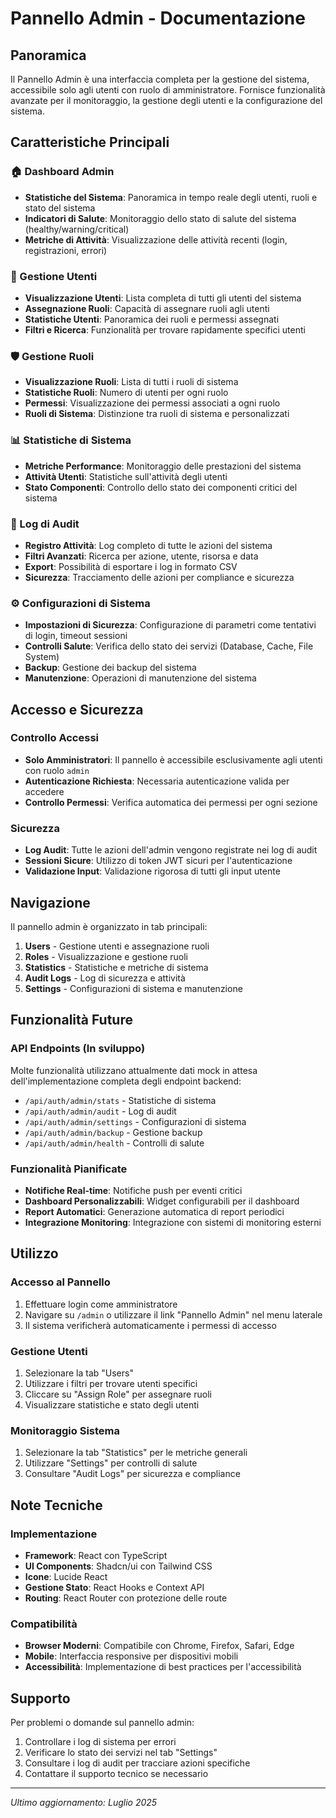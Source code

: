 # Pannello Admin - Documentazione

## Panoramica

Il Pannello Admin è una interfaccia completa per la gestione del sistema, accessibile solo agli utenti con ruolo di amministratore. Fornisce funzionalità avanzate per il monitoraggio, la gestione degli utenti e la configurazione del sistema.

## Caratteristiche Principali

### 🏠 Dashboard Admin
- **Statistiche del Sistema**: Panoramica in tempo reale degli utenti, ruoli e stato del sistema
- **Indicatori di Salute**: Monitoraggio dello stato di salute del sistema (healthy/warning/critical)
- **Metriche di Attività**: Visualizzazione delle attività recenti (login, registrazioni, errori)

### 👥 Gestione Utenti
- **Visualizzazione Utenti**: Lista completa di tutti gli utenti del sistema
- **Assegnazione Ruoli**: Capacità di assegnare ruoli agli utenti
- **Statistiche Utenti**: Panoramica dei ruoli e permessi assegnati
- **Filtri e Ricerca**: Funzionalità per trovare rapidamente specifici utenti

### 🛡️ Gestione Ruoli
- **Visualizzazione Ruoli**: Lista di tutti i ruoli di sistema
- **Statistiche Ruoli**: Numero di utenti per ogni ruolo
- **Permessi**: Visualizzazione dei permessi associati a ogni ruolo
- **Ruoli di Sistema**: Distinzione tra ruoli di sistema e personalizzati

### 📊 Statistiche di Sistema
- **Metriche Performance**: Monitoraggio delle prestazioni del sistema
- **Attività Utenti**: Statistiche sull'attività degli utenti
- **Stato Componenti**: Controllo dello stato dei componenti critici del sistema

### 📝 Log di Audit
- **Registro Attività**: Log completo di tutte le azioni del sistema
- **Filtri Avanzati**: Ricerca per azione, utente, risorsa e data
- **Export**: Possibilità di esportare i log in formato CSV
- **Sicurezza**: Tracciamento delle azioni per compliance e sicurezza

### ⚙️ Configurazioni di Sistema
- **Impostazioni di Sicurezza**: Configurazione di parametri come tentativi di login, timeout sessioni
- **Controlli Salute**: Verifica dello stato dei servizi (Database, Cache, File System)
- **Backup**: Gestione dei backup del sistema
- **Manutenzione**: Operazioni di manutenzione del sistema

## Accesso e Sicurezza

### Controllo Accessi
- **Solo Amministratori**: Il pannello è accessibile esclusivamente agli utenti con ruolo `admin`
- **Autenticazione Richiesta**: Necessaria autenticazione valida per accedere
- **Controllo Permessi**: Verifica automatica dei permessi per ogni sezione

### Sicurezza
- **Log Audit**: Tutte le azioni dell'admin vengono registrate nei log di audit
- **Sessioni Sicure**: Utilizzo di token JWT sicuri per l'autenticazione
- **Validazione Input**: Validazione rigorosa di tutti gli input utente

## Navigazione

Il pannello admin è organizzato in tab principali:

1. **Users** - Gestione utenti e assegnazione ruoli
2. **Roles** - Visualizzazione e gestione ruoli
3. **Statistics** - Statistiche e metriche di sistema
4. **Audit Logs** - Log di sicurezza e attività
5. **Settings** - Configurazioni di sistema e manutenzione

## Funzionalità Future

### API Endpoints (In sviluppo)
Molte funzionalità utilizzano attualmente dati mock in attesa dell'implementazione completa degli endpoint backend:

- `/api/auth/admin/stats` - Statistiche di sistema
- `/api/auth/admin/audit` - Log di audit
- `/api/auth/admin/settings` - Configurazioni di sistema
- `/api/auth/admin/backup` - Gestione backup
- `/api/auth/admin/health` - Controlli di salute

### Funzionalità Pianificate
- **Notifiche Real-time**: Notifiche push per eventi critici
- **Dashboard Personalizzabili**: Widget configurabili per il dashboard
- **Report Automatici**: Generazione automatica di report periodici
- **Integrazione Monitoring**: Integrazione con sistemi di monitoring esterni

## Utilizzo

### Accesso al Pannello
1. Effettuare login come amministratore
2. Navigare su `/admin` o utilizzare il link "Pannello Admin" nel menu laterale
3. Il sistema verificherà automaticamente i permessi di accesso

### Gestione Utenti
1. Selezionare la tab "Users"
2. Utilizzare i filtri per trovare utenti specifici
3. Cliccare su "Assign Role" per assegnare ruoli
4. Visualizzare statistiche e stato degli utenti

### Monitoraggio Sistema
1. Selezionare la tab "Statistics" per le metriche generali
2. Utilizzare "Settings" per controlli di salute
3. Consultare "Audit Logs" per sicurezza e compliance

## Note Tecniche

### Implementazione
- **Framework**: React con TypeScript
- **UI Components**: Shadcn/ui con Tailwind CSS
- **Icone**: Lucide React
- **Gestione Stato**: React Hooks e Context API
- **Routing**: React Router con protezione delle route

### Compatibilità
- **Browser Moderni**: Compatibile con Chrome, Firefox, Safari, Edge
- **Mobile**: Interfaccia responsive per dispositivi mobili
- **Accessibilità**: Implementazione di best practices per l'accessibilità

## Supporto

Per problemi o domande sul pannello admin:
1. Controllare i log di sistema per errori
2. Verificare lo stato dei servizi nel tab "Settings"
3. Consultare i log di audit per tracciare azioni specifiche
4. Contattare il supporto tecnico se necessario

---

*Ultimo aggiornamento: Luglio 2025*
